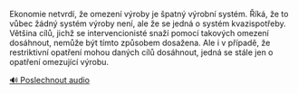 
Ekonomie netvrdí, že omezení výroby je špatný výrobní systém. Říká, že to vůbec žádný systém výroby není, ale že se jedná o systém kvazispotřeby. Většina cílů, jichž se intervencionisté snaží pomocí takových omezení dosáhnout, nemůže být tímto způsobem dosažena. Ale i v případě, že restriktivní opatření mohou daných cílů dosáhnout, jedná se stále jen o opatření omezující výrobu.

[🔊 Poslechnout audio](/data/7-paragraphs/audio/chapter_150/para_008-Ekonomie-netvrd-e-omezen-vroby-je-patn-vro.mp3)
